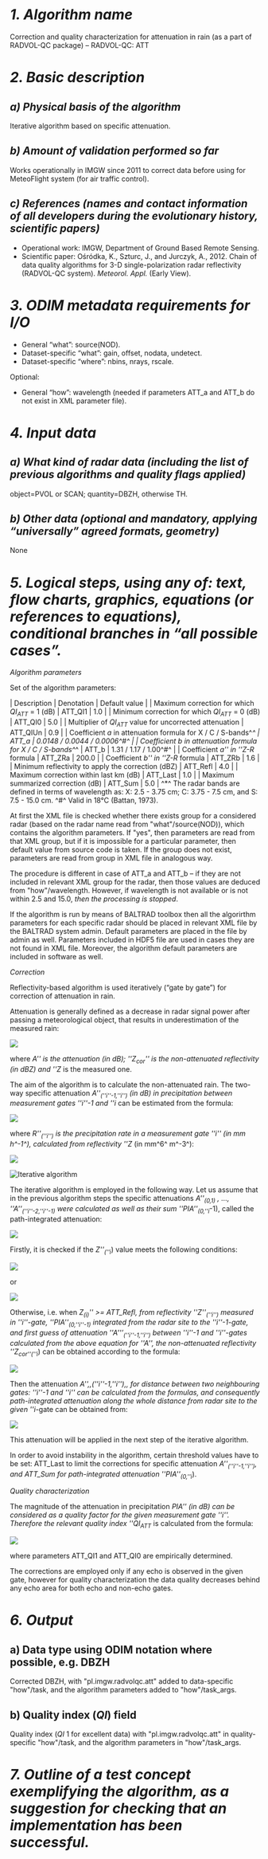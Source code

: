 # *1. Algorithm name*
Correction and quality characterization for attenuation in rain (as a part of RADVOL-QC package) – RADVOL-QC: ATT

# *2. Basic description*
## *a) Physical basis of the algorithm*
Iterative algorithm based on specific attenuation.

## *b) Amount of validation performed so far*
Works operationally in IMGW since 2011 to correct data before using for MeteoFlight system (for air traffic control).

## *c) References (names and contact information of all developers during the evolutionary history, scientific papers)*
* Operational work: IMGW, Department of  Ground Based Remote Sensing.
* Scientific paper: Ośródka, K., Szturc, J., and Jurczyk, A., 2012. Chain of data quality algorithms for 3-D single-polarization radar reflectivity (RADVOL-QC system). _Meteorol. Appl._ (Early View).

# *3. ODIM metadata requirements for I/O*
* General “what”: source(NOD).
* Dataset-specific “what”: gain, offset, nodata, undetect.
* Dataset-specific “where”: nbins, nrays, rscale.

Optional:
*  General “how”: wavelength (needed if parameters ATT_a and ATT_b do not exist in XML parameter file).

# *4. Input data*
## *a) What kind of radar data (including the list of previous algorithms and quality flags applied)*
object=PVOL or SCAN; quantity=DBZH, otherwise TH.

## *b) Other data (optional and mandatory, applying “universally” agreed formats, geometry)*
None

# *5. Logical steps, using any of: text, flow charts, graphics, equations (or references to equations), conditional branches in “all possible cases”.*

*Algorithm parameters*

Set of the algorithm parameters:

| Description | Denotation | Default value |
| Maximum correction for which _QI<sub>ATT</sub>_ = 1 (dB) | ATT_QI1 | 1.0 |
| Minimum correction for which _QI<sub>ATT</sub>_ = 0 (dB) | ATT_QI0 | 5.0 |
| Multiplier of _QI<sub>ATT</sub>_ value for uncorrected attenuation | ATT_QIUn | 0.9 |
| Coefficient _a_ in attenuation formula for X / C / S-bands^*^ | ATT_a | 0.0148 / 0.0044 / 0.0006^#^ |
| Coefficient _b_ in attenuation formula for X / C / S-bands^*^ | ATT_b | 1.31 / 1.17 / 1.00^#^ |
| Coefficient _a'' in ''Z-R_ formula | ATT_ZRa | 200.0 |
| Coefficient _b'' in ''Z-R_ formula | ATT_ZRb | 1.6 |
| Minimum reflectivity to apply the correction (dBZ) | ATT_Refl | 4.0 |
| Maximum correction within last km (dB) | ATT_Last | 1.0 |
| Maximum summarized correction (dB) | ATT_Sum | 5.0 |
^*^ The radar bands are defined in terms of wavelength as: X: 2.5 - 3.75 cm; C: 3.75 - 7.5 cm, and S: 7.5 - 15.0 cm.
^#^ Valid in 18°C (Battan, 1973).

At first the XML file is checked whether there exists group for a considered radar (based on the radar name read from "what"/source(NOD)), which contains the algorithm parameters. If "yes", then parameters are read from that XML group, but if it is impossible for a particular parameter, then default value from source code is taken. If the group does not exist, parameters are read from <default> group in XML file in analogous way.

The procedure is different in case of ATT_a and ATT_b – if they are not included in relevant XML group for the radar, then those values are deduced from "how"/wavelength. However, if wavelength is not available or is not within 2.5 and 15.0, *then the processing is stopped*.

If the algorithm is run by means of BALTRAD toolbox then all the algorirthm parameters for each specific radar should be placed in relevant XML file by the BALTRAD system admin. Default parameters are placed in the file by admin as well. Parameters included in HDF5 file are used in cases they are not found in XML file. Moreover, the algorithm default parameters are included in software as well.

*Correction*

Reflectivity-based algorithm is used iteratively (“gate by gate”) for correction of attenuation in rain. 

Attenuation is generally defined as a decrease in radar signal power after passing a meteorological object, that results in underestimation of the measured rain:

<img src="https://render.githubusercontent.com/render/math?math=A = Z_{cor}-Z" />

<!--	
	#!latex 
	$ A = Z_{cor}-Z  $ 
-->	
	 
 
where _A'' is the attenuation (in dB); ''Z<sub>cor</sub>'' is the non-attenuated reflectivity (in dBZ) and ''Z_ is the measured one.

The aim of the algorithm is to calculate the non-attenuated rain. The two-way specific attenuation _A''<sub>(''i''-1,''i'')</sub> (in dB) in precipitation between measurement gates ''i''-1 and ''i_ can be estimated from the formula:

<img src="https://render.githubusercontent.com/render/math?math=A_{(i-1,i)} = \text{rscale} \cdot \text{ATT}\_\text{a} \cdot R_{(i)}^{\text{ATT}\_\text{b}}" />

<!--	
	#!latex 
	$ A_{(i-1,i)} = \text{rscale} \cdot \text{ATT}\_\text{a} \cdot R_{(i)}^{\text{ATT}\_\text{b}} $ 
-->

where _R''<sub>(''i'')</sub> is the precipitation rate in a measurement gate ''i'' (in mm h^-1^), calculated from reflectivity ''Z_ (in mm^6^ m^-3^):

<img src="https://render.githubusercontent.com/render/math?math=Z_{(i)} = \text{ATT}\_\text{ZRa} \cdot R_{(i)}^{\text{ATT}\_\text{ZRb}}" />

<!--	
	#!latex 
	$ Z_{(i)} = \text{ATT}\_\text{ZRa} \cdot R_{(i)}^{\text{ATT}\_\text{ZRb}}  $ 
-->
	 
![Iterative algorithm](/images/Fig_1_ATT.gif)

The iterative algorithm is employed in the following way. Let us assume that in the previous algorithm steps the specific attenuations _A''<sub>(0,1)</sub> , …, ''A''<sub>(''i''-2,''i''-1)</sub> were calculated as well as their sum ''PIA''<sub>(0,''i_-1)</sub>, called the path-integrated attenuation: 

<img src="https://render.githubusercontent.com/render/math?math=PIA_{(0,i-1)} = \sum_{j=1}^{i-1} A_{(j-1,j)}" />

<!--	
	#!latex 
	$ PIA_{(0,i-1)} = \sum_{j=1}^{i-1} A_{(j-1,j)}  $ 
-->	
	  

Firstly, it is checked if the _Z''<sub>(''i_)</sub> value meets the following conditions: 

<img src="https://render.githubusercontent.com/render/math?math=\text{if } Z_{(i)} 0 \text{ and } Z_{cor(i)} = Z _{(i)})" />

<!--	
	#!latex 
	$  \text{if } Z_{(i)} 0 \text{ and } Z_{cor(i)} = Z _{(i)})  $ 
-->	
	
or 

<img src="https://render.githubusercontent.com/render/math?math=\text{if}
(Z_{(i)} > -32 \text{ dBZ } \text{ and } Z < \text{ATT}\_\text{Refl})
\text{then}
(A_{(i-1,i)} Z_{(i)} + PIA_{(0,i)})" />

<!--	
	#!latex
	$  \text{if } $
	
	$  (Z_{(i)} > -32 \text{ dBZ } \text{ and } Z < \text{ATT}\_\text{Refl}) $
	
	$  \text{then } $
	
	$  (A_{(i-1,i)} Z_{(i)} + PIA_{(0,i)})  $ 
-->	
	 

Otherwise, i.e. when _Z<sub>(i)</sub>'' >= ATT_Refl, from reflectivity ''Z''<sub>(''i'')</sub> measured in ''i''-gate, ''PIA''<sub>(0,''i''-1)</sub> integrated from the radar site to the ''i''-1-gate, and first guess of attenuation ''A''’<sub>(''i''-1,''i'')</sub> between ''i''-1 and ''i''-gates calculated from the above equation for ''A'', the non-attenuated reflectivity ''Z<sub>cor''(''i_)</sub> can be obtained according to the formula:

<img src="https://render.githubusercontent.com/render/math?math=Z_{cor(i)} = Z_{(i)}+(PIA_{(0,i-1)}+A'_{(i-1,i)})" />

<!--	
	#!latex 
	$  Z_{cor(i)} = Z_{(i)}+(PIA_{(0,i-1)}+A'_{(i-1,i)})   $ 
-->	
	 

Then the attenuation _A'',,(''i''-1,''i''),, for distance between two neighbouring gates: ''i''-1 and ''i'' can be calculated from the formulas, and consequently path-integrated attenuation along the whole distance from radar site to the given ''i_-gate can be obtained from: 

<img src="https://render.githubusercontent.com/render/math?math=PIA_{(0,i)} = PIA_{(0,i-1)}+A_{(i-1,i)}" />

<!--	
	#!latex 
	$  PIA_{(0,i)} = PIA_{(0,i-1)}+A_{(i-1,i)}   $ 
-->	
	 

This attenuation will be applied in the next step of the iterative algorithm.

In order to avoid instability in the algorithm, certain threshold values have to be set: ATT_Last to limit the corrections for specific attenuation _A''<sub>(''i''-1,''i'')</sub>, and ATT_Sum for path-integrated attenuation ''PIA''<sub>(0,''i_)</sub>.

*Quality characterization*

The magnitude of the attenuation in precipitation _PIA'' (in dB) can be considered as a quality factor for the given measurement gate ''i''. Therefore the relevant quality index ''QI<sub>ATT</sub>_ is calculated from the formula:

<img src="https://render.githubusercontent.com/render/math?math=QI_{ATT} = \begin{cases}
1\qquad\qquad\qquad\qquad\text{for\ } PIA < \text{ATT}\_\text{QI1} \\
\frac{\text{ATT}\_\text{QI0 } - \text{ }PIA}{\text{ATT}\_\text{QI0 } - \text{ ATT}\_\text{QI1}}\quad \:\text{for\ } \text{ATT}\_\text{QI1} <= PIA <= \text{ATT}\_\text{QI0}  \\
0\qquad\qquad\qquad\quad\:\:\:\text{for\ } PIA > \text{ATT}\_\text{QI0}  
\end{cases}" />

<!--	
	#!latex 
	$ QI_{ATT} = \begin{cases}
	1         & \textrm{for\ } PIA < \text{ATT}\_\text{QI1} \\
	\frac{\text{ATT}\_\text{QI0 } - \text{ }PIA}{\text{ATT}\_\text{QI0 } - \text{ ATT}\_\text{QI1}}      & \textrm{for\ } \text{ATT}\_\text{QI1} <= PIA <= \text{ATT}\_\text{QI0}  \\
	0         & \textrm{for\ } PIA > \text{ATT}\_\text{QI0}  
	\end{cases} $
-->	
	

where parameters ATT_QI1 and ATT_QI0 are empirically determined.

The corrections are employed only if any echo is observed in the given gate, however for quality characterization the data quality decreases behind any echo area for both echo and non-echo gates.

# *6. Output*
## a) Data type using ODIM notation where possible, e.g. DBZH
Corrected DBZH, with "pl.imgw.radvolqc.att" added to data-specific "how"/task, and the algorithm parameters added to "how"/task_args. 

## b) Quality index (_QI_) field
Quality index (_QI_ 1 for excellent data) with "pl.imgw.radvolqc.att" in quality-specific "how"/task, and the algorithm parameters in "how"/task_args. 

# *7. Outline of a test concept exemplifying the algorithm, as a suggestion for checking that an implementation has been successful.*
